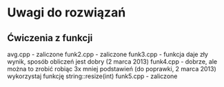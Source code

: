 # Uwagi do rozwiązań

## Ćwiczenia z funkcji

avg.cpp - zaliczone
funk2.cpp - zaliczone
funk3.cpp - funkcja daje zły wynik, sposób obliczeń jest dobry (2 marca 2013)
funk4.cpp - dobrze, ale można to zrobić robiąc 3x mniej podstawień (do poprawki, 2 marca 2013)
            wykorzystaj funkcję string::resize(int)
funk5.cpp - zaliczone

